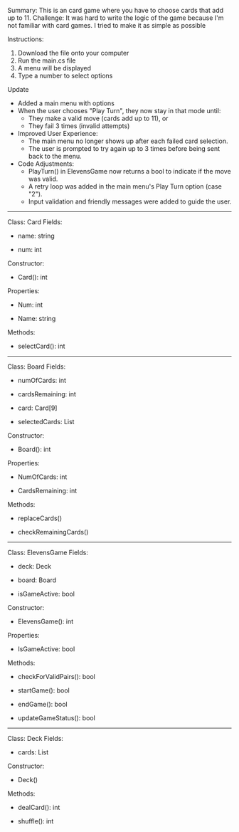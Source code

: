 Summary:
This is an card game where you have to choose cards that add up to 11. 
Challenge:
It was hard to write the logic of the game because I'm not familiar with card games. I tried to make it as simple as possible

Instructions:
1. Download the file onto your computer
2. Run the main.cs file
3. A menu will be displayed
4. Type a number to select options

Update
- Added a main menu with options
- When the user chooses "Play Turn", they now stay in that mode until:
  - They make a valid move (cards add up to 11), or
  - They fail 3 times (invalid attempts)
- Improved User Experience:
  - The main menu no longer shows up after each failed card selection.
  - The user is prompted to try again up to 3 times before being sent back to the menu.
- Code Adjustments:
  - PlayTurn() in ElevensGame now returns a bool to indicate if the move was valid.
  - A retry loop was added in the main menu's Play Turn option (case "2").
  - Input validation and friendly messages were added to guide the user.

--------------------------------------------------------------------------------------------------------------------------------------------------
Class: Card
Fields:

- name: string

- num: int

Constructor:

+ Card(): int

Properties:

+ Num: int

+ Name: string

Methods:

+ selectCard(): int
-----------------------------------------------------------------------------------------------------------------------------------------------------
Class: Board
Fields:

- numOfCards: int

- cardsRemaining: int

- card: Card[9]

- selectedCards: List<int>

Constructor:

+ Board(): int

Properties:

+ NumOfCards: int

+ CardsRemaining: int

Methods:

+ replaceCards()

+ checkRemainingCards()
------------------------------------------------------------------------------------------------------------------------------------------------------------------
Class: ElevensGame
Fields:

- deck: Deck

- board: Board

- isGameActive: bool

Constructor:

+ ElevensGame(): int

Properties:

+ IsGameActive: bool

Methods:

+ checkForValidPairs(): bool

+ startGame(): bool

+ endGame(): bool

+ updateGameStatus(): bool
--------------------------------------------------------------------------------------------------------------------------------------------------------------------
Class: Deck
Fields:

- cards: List<Card>

Constructor:

+ Deck()

Methods:

+ dealCard(): int

+ shuffle(): int
